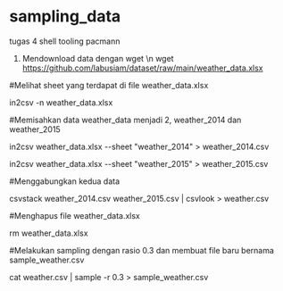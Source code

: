 # sampling_data
tugas 4 shell tooling pacmann

1. Mendownload data dengan wget \n
wget https://github.com/labusiam/dataset/raw/main/weather_data.xlsx

#Melihat sheet yang terdapat di file weather_data.xlsx

in2csv -n weather_data.xlsx

#Memisahkan data weather_data menjadi 2, weather_2014 dan weather_2015

in2csv weather_data.xlsx --sheet "weather_2014" > weather_2014.csv

in2csv weather_data.xlsx --sheet "weather_2015" > weather_2015.csv

#Menggabungkan kedua data

csvstack weather_2014.csv weather_2015.csv | csvlook > weather.csv

#Menghapus file weather_data.xlsx

rm weather_data.xlsx

#Melakukan sampling dengan rasio 0.3 dan membuat file baru bernama sample_weather.csv

cat weather.csv | sample -r 0.3 > sample_weather.csv


